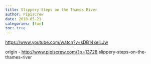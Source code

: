 ```yaml
---
title: Slippery Steps on the Thames River
author: PipisCrew
date: 2018-05-21
categories: [fun]
toc: true
---
```


https://www.youtube.com/watch?v=sDB14xeiLJw

origin - http://www.pipiscrew.com/?p=13728 slippery-steps-on-the-thames-river